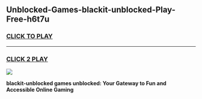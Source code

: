 
## Unblocked-Games-blackit-unblocked-Play-Free-h6t7u
<h3>
<a href="https://premium76.site?title=blackit-unblocked&ref=10A">CLICK TO PLAY</a></h3>
<hr>

<h3>
<a href="https://premium76.site?title=blackit-unblocked&ref=10A">CLICK 2 PLAY</a>
  
</h3>

<a href="https://premium76.site?title=blackit-unblocked&ref=10A"><img src="https://clearcache.store/games.png"></a>


**blackit-unblocked games unblocked: Your Gateway to Fun and Accessible Online Gaming**
